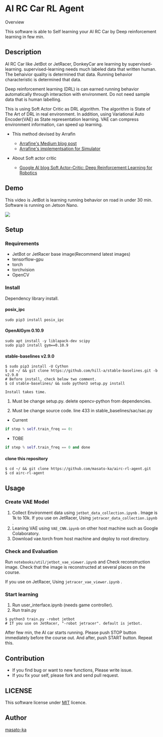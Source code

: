 AI RC Car RL Agent
===

Overview

This software is able to Self learning your AI RC Car 
by Deep reinforcement learning in few min.


## Description

AI RC Car like JetBot or JetRacer, DonkeyCar are  learning by supervised-learning.
supervised-learning needs much labeled data that written human. The behaivior quality 
is determined that data. Running behavior characteristic is determined that data.

Deep reinforcement learning (DRL) is can earned running behavior automatically through interaction with environment.
Do not need sample data that is human labelling.

This is using Soft Actor Critic as DRL algorithm. The algorithm is State of The Art of DRL in real environment.
In addition, using Variational Auto Encoder(VAE) as State representation learning. 
VAE can compress environment information, can speed up learning.

* This method devised by Arrafin
    * [Arrafine's Medium blog post](https://towardsdatascience.com/learning-to-drive-smoothly-in-minutes-450a7cdb35f4)
    * [Arrafine's implementsation for Simulator](https://github.com/araffin/learning-to-drive-in-5-minutes)


* About Soft actor critic
    * [Google AI blog Soft Actor-Critic: Deep Reinforcement Learning for Robotics](https://ai.googleblog.com/2019/01/soft-actor-critic-deep-reinforcement.html)

## Demo

This video is 
JetBot is learning running behavior on road in under 30 min. Software is running on Jetson Nano.  

[![](https://img.youtube.com/vi/j8rSWvcO-s4/0.jpg)](https://www.youtube.com/watch?v=j8rSWvcO-s4)


## Setup

### Requirements

* JetBot or JetRacer base image(Recommend latest images)
* tensorflow-gpu
* torch
* torchvision
* OpenCV

### Install

Dependency library install.

#### posix_ipc

```shell
sudo pip3 install posix_ipc
```

#### OpenAIGym 0.10.9

```
sudo apt install -y liblapack-dev scipy
sudo pip3 install gym==0.10.9
```

#### stable-baselines v2.9.0

```
$ sudo pip3 install -U Cython
$ cd ~/ && git clone https://github.com/hill-a/stable-baselines.git -b v2.9.0
# Before install, check below two comment.
$ cd stable-baselines/ && sudo python3 setup.py install

Install takes time.
```

1. Must be change setup.py. delete opencv-python from dependencies.

2. Must be change source code. line 433 in stable_baselines/sac/sac.py

* Current

```python
if step % self.train_freq == 0:
```

* TOBE

```python
if step % self.train_freq == 0 and done
```



#### clone this repository

```
$ cd ~/ && git clone https://github.com/masato-ka/airc-rl-agent.git
$ cd airc-rl-agent
```



## Usage

### Create VAE Model

1. Collect Environment data using ```jetbot_data_collection.ipynb``` . Image is 1k to 10k.
If you use on JetRacer, Using ```jetracer_data_collection.ipynb``` .
2. Leaning VAE using ```VAE_CNN.ipynb``` on other host machine such as Google Colaboratory.
3. Download vae.torch from host machine and deploy to root directory.

### Check and Evaluation 


Run ```notebooks/util/jetbot_vae_viewer.ipynb``` and Check reconstruction image.
Check that the image is reconstructed at several places on the course.

If you use on JetRacer, Using ```jetracer_vae_viewer.ipynb``` .

### Start learning

1. Run user_interface.ipynb (needs game controller).
2. Run train.py

```shell
$ python3 train.py -robot jetbot
# If you use on JetRacer, "-robot jetracer". default is jetbot.
```

After few min, the AI car starts running. Please push STOP button immediately before the course out. 
And after, push START button. Repeat this.



## Contribution

* If you find bug or want to new functions, Please write issue.
* If you fix your self, please fork and send pull request.

## LICENSE

This software license under [MIT](https://github.com/masato-ka/airc-rl-agent/blob/master/LICENCE) licence.

## Author

[masato-ka](https://github.com/masato-ka)
